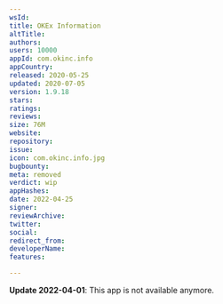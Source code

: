 ```yaml
---
wsId: 
title: OKEx Information
altTitle: 
authors: 
users: 10000
appId: com.okinc.info
appCountry: 
released: 2020-05-25
updated: 2020-07-05
version: 1.9.18
stars: 
ratings: 
reviews: 
size: 76M
website: 
repository: 
issue: 
icon: com.okinc.info.jpg
bugbounty: 
meta: removed
verdict: wip
appHashes: 
date: 2022-04-25
signer: 
reviewArchive: 
twitter: 
social: 
redirect_from: 
developerName: 
features: 

---
```


**Update 2022-04-01**: This app is not available anymore.


